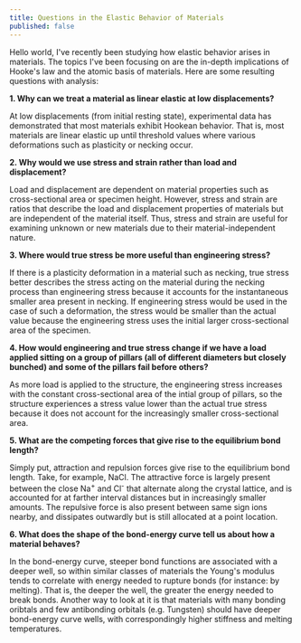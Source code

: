 ```yaml
---
title: Questions in the Elastic Behavior of Materials
published: false
---
```


Hello world, I've recently been studying how elastic behavior arises in materials. The topics I've been focusing on are the in-depth implications of Hooke's law and the atomic basis of materials. Here are some resulting questions with analysis:

**1. Why can we treat a material as linear elastic at low displacements?**

At low displacements (from initial resting state), experimental data has demonstrated that most materials exhibit Hookean behavior. That is, most materials are linear elastic up until threshold values where various deformations such as plasticity or necking occur.

**2. Why would we use stress and strain rather than load and displacement?**

Load and displacement are dependent on material properties such as cross-sectional area or specimen height. However, stress and strain are ratios that describe the load and displacement properties of materials but are independent of the material itself. Thus, stress and strain are useful for examining unknown or new materials due to their material-independent nature.

**3. Where would true stress be more useful than engineering stress?**

If there is a plasticity deformation in a material such as necking, true stress better describes the stress acting on the material during the necking process than engineering stress because it accounts for the instantaneous smaller area present in necking. If engineering stress would be used in the case of such a deformation, the stress would be smaller than the actual value because the engineering stress uses the initial larger cross-sectional area of the specimen.

**4. How would engineering and true stress change if we have a load applied sitting on a group of pillars (all of different diameters but closely bunched) and some of the pillars fail before others?**

As more load is applied to the structure, the engineering stress increases with the constant cross-sectional area of the intial group of pillars, so the structure experiences a stress value lower than the actual true stress because it does not account for the increasingly smaller cross-sectional area.

**5. What are the competing forces that give rise to the equilibrium bond length?**

Simply put, attraction and repulsion forces give rise to the equilibrium bond length. Take, for example, NaCl. The attractive force is largely present between the close Na<sup>+</sup> and Cl<sup>-</sup> that alternate along the crystal lattice, and is accounted for at farther interval distances but in increasingly smaller amounts. The repulsive force is also present between same sign ions nearby, and dissipates outwardly but is still allocated at a point location.

**6. What does the shape of the bond-energy curve tell us about how a material behaves?**

In the bond-energy curve, steeper bond functions are associated with a deeper well, so within similar classes of materials the Young's modulus tends to correlate with energy needed to rupture bonds (for instance: by melting). That is, the deeper the well, the greater the energy needed to break bonds. Another way to look at it is that materials with many bonding oribtals and few antibonding orbitals (e.g. Tungsten) should have deeper bond-energy curve wells, with correspondingly higher stiffness and melting temperatures.
